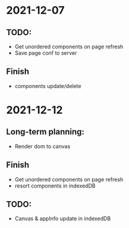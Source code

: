 # 2021-12-07
## TODO: 
  + Get unordered components on page refresh
  + Save page conf to server
## Finish
  + components update/delete

# 2021-12-12
## Long-term planning:
  + Render dom to canvas
## Finish
  + Get unordered components on page refresh
  + resort components in indexedDB
## TODO: 
  + Canvas & appInfo update in indexedDB